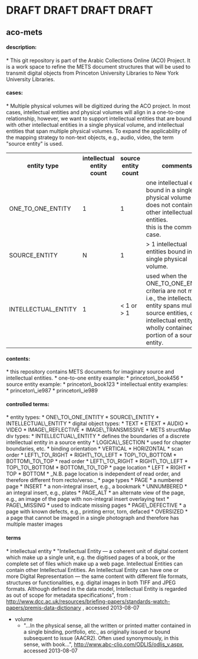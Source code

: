 <h1>DRAFT DRAFT DRAFT DRAFT</h1>

aco-mets
---

<h4>description:</h4>
 * This git repository is part of the Arabic Collections Online (ACO) Project. It is a work space to refine the METS document structures that will be used to transmit digital objects from Princeton University Libraries to New York University Libraries.

 
<h4>cases:</h4>
 * Multiple physical volumes will be digitized during the ACO project. In most cases, intellectual entities and physical volumes will align in a one-to-one relationship, however, we want to support intellectual entities that are bound with other intellectual entities in a single physical volume, and intellectual entities that span multiple physical volumes. To expand the applicability of the mapping strategy to non-text objects, e.g., audio, video, the term "source entity" is used.
<table>
<tr><th>entity type</th><th>intellectual entity count</th><th>source entity count</th><th>comments</th></tr>
<tr><td>ONE_TO_ONE_ENTITY</td><td>1</td><td>1</td><td>one intellectual entity bound in a single physical volume that does not contain any other intellectual entities.<br />this is the common case.</td></tr>
<tr><td>SOURCE_ENTITY</td><td>N</td><td>1</td><td>&gt; 1 intellectual entities bound in a single physical volume.</td></tr>
<tr><td>INTELLECTUAL_ENTITY</td><td>1</td><td>&lt; 1 or &gt; 1</td><td>used when the ONE_TO_ONE_ENTITY criteria are not met, i.e., the intellectual entity spans multiple source entities, or the intellectual entity is wholly contained in a portion of a source entity.</td></tr>
</table>
	
<h4>contents:</h4>
 * this repository contains METS documents for imaginary source and intellectual entities.
 * one-to-one entity example:
   * princeton\_book456
 * source entity example:
   * princeton\_book123
 * intellectual entity examples:
   * princeton\_ie987
   * princeton\_ie989


<h4>controlled terms:</h4>
 * entity types:
   * ONE\_TO\_ONE_ENTITY
   * SOURCE\_ENTITY
   * INTELLECTUAL\_ENTITY
 * digital object types:
   * TEXT
   * ETEXT
   * AUDIO
   * VIDEO
   * IMAGE\_REFLECTIVE
   * IMAGE\_TRANSMISSIVE
 * METS structMap div types:
   * INTELLECTUAL\_ENTITY
     * defines the boundaries of a discrete intellectual entity in a source entity
   * LOGICAL\_SECTION
     * used for chapter boundaries, etc.
 * binding orientation
   * VERTICAL
   * HORIZONTAL
 * scan order
   * LEFT\_TO\_RIGHT
   * RIGHT\_TO\_LEFT
   * TOP\_TO\_BOTTOM
   * BOTTOM\_TO\_TOP
 * read order
   * LEFT\_TO\_RIGHT
   * RIGHT\_TO\_LEFT
   * TOP\_TO\_BOTTOM
   * BOTTOM\_TO\_TOP
 * page location
   * LEFT
   * RIGHT
   * TOP
   * BOTTOM
   * _N.B. page location is independent of read order, and therefore different from recto/verso._
 * page types
   * PAGE
     * a numbered page
   * INSERT
     * a non-integral insert, e.g., a bookmark
   * UNNUMBERED
     * an integral insert, e.g., plates
   * PAGE_ALT
     * an alternate view of the page, e.g., an image of the page with non-integral insert overlaying text
   * PAGE\_MISSING
     * used to indicate missing pages
   * PAGE\_DEFECTIVE
     * a page with known defects, e.g., printing error, torn, defaced
   * OVERSIZED
     * a page that cannot be imaged in a single photograph and therefore has multiple master images
    
<h4>terms</h4>
* intellectual entity
  * "Intellectual Entity — a coherent unit of digital content which make up a single unit, e.g. the digitised pages of a book, or the complete set of files which make up a web page. Intellectual Entities can contain other Intellectual Entities. An Intellectual Entity can have one or more Digital Representation — the same content with different file formats, structures or functionalities, e.g. digital images in both TIFF and JPEG formats. Although defined in the data model, Intellectual Entity is regarded as out of scope for metadata specifications", from : <a href="http://www.dcc.ac.uk/resources/briefing-papers/standards-watch-papers/premis-data-dictionary">http://www.dcc.ac.uk/resources/briefing-papers/standards-watch-papers/premis-data-dictionary</a> , accessed 2013-08-07
  
* volume
  * "...In the physical sense, all the written or printed matter contained in a single binding, portfolio, etc., as originally issued or bound subsequent to issue (AACR2). Often used synonymously, in this sense, with book...", <a href="http://www.abc-clio.com/ODLIS/odlis_v.aspx">http://www.abc-clio.com/ODLIS/odlis_v.aspx</a>, accessed 2013-08-07

